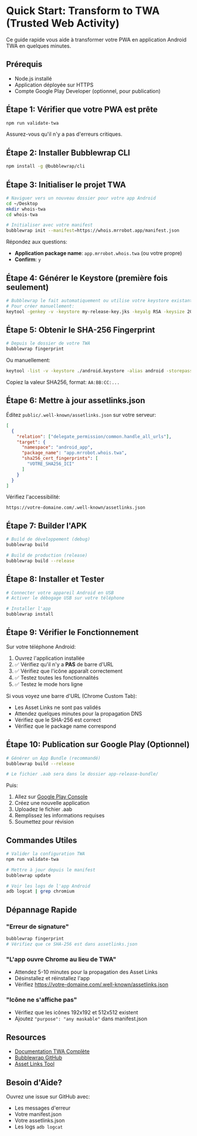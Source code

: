 # Quick Start: Transform to TWA (Trusted Web Activity)

Ce guide rapide vous aide à transformer votre PWA en application Android TWA en quelques minutes.

## Prérequis
- Node.js installé
- Application déployée sur HTTPS
- Compte Google Play Developer (optionnel, pour publication)

## Étape 1: Vérifier que votre PWA est prête

```bash
npm run validate-twa
```

Assurez-vous qu'il n'y a pas d'erreurs critiques.

## Étape 2: Installer Bubblewrap CLI

```bash
npm install -g @bubblewrap/cli
```

## Étape 3: Initialiser le projet TWA

```bash
# Naviguer vers un nouveau dossier pour votre app Android
cd ~/Desktop
mkdir whois-twa
cd whois-twa

# Initialiser avec votre manifest
bubblewrap init --manifest=https://whois.mrrobot.app/manifest.json
```

Répondez aux questions:
- **Application package name**: `app.mrrobot.whois.twa` (ou votre propre)
- **Confirm**: `y`

## Étape 4: Générer le Keystore (première fois seulement)

```bash
# Bubblewrap le fait automatiquement ou utilise votre keystore existant
# Pour créer manuellement:
keytool -genkey -v -keystore my-release-key.jks -keyalg RSA -keysize 2048 -validity 10000 -alias my-key-alias
```

## Étape 5: Obtenir le SHA-256 Fingerprint

```bash
# Depuis le dossier de votre TWA
bubblewrap fingerprint
```

Ou manuellement:
```bash
keytool -list -v -keystore ./android.keystore -alias android -storepass android -keypass android
```

Copiez la valeur SHA256, format: `AA:BB:CC:...`

## Étape 6: Mettre à jour assetlinks.json

Éditez `public/.well-known/assetlinks.json` sur votre serveur:

```json
[
  {
    "relation": ["delegate_permission/common.handle_all_urls"],
    "target": {
      "namespace": "android_app",
      "package_name": "app.mrrobot.whois.twa",
      "sha256_cert_fingerprints": [
        "VOTRE_SHA256_ICI"
      ]
    }
  }
]
```

Vérifiez l'accessibilité:
```
https://votre-domaine.com/.well-known/assetlinks.json
```

## Étape 7: Builder l'APK

```bash
# Build de développement (debug)
bubblewrap build

# Build de production (release)
bubblewrap build --release
```

## Étape 8: Installer et Tester

```bash
# Connecter votre appareil Android en USB
# Activer le débogage USB sur votre téléphone

# Installer l'app
bubblewrap install
```

## Étape 9: Vérifier le Fonctionnement

Sur votre téléphone Android:
1. Ouvrez l'application installée
2. ✅ Vérifiez qu'il n'y a **PAS** de barre d'URL
3. ✅ Vérifiez que l'icône apparaît correctement
4. ✅ Testez toutes les fonctionnalités
5. ✅ Testez le mode hors ligne

Si vous voyez une barre d'URL (Chrome Custom Tab):
- Les Asset Links ne sont pas validés
- Attendez quelques minutes pour la propagation DNS
- Vérifiez que le SHA-256 est correct
- Vérifiez que le package name correspond

## Étape 10: Publication sur Google Play (Optionnel)

```bash
# Générer un App Bundle (recommandé)
bubblewrap build --release

# Le fichier .aab sera dans le dossier app-release-bundle/
```

Puis:
1. Allez sur [Google Play Console](https://play.google.com/console)
2. Créez une nouvelle application
3. Uploadez le fichier .aab
4. Remplissez les informations requises
5. Soumettez pour révision

## Commandes Utiles

```bash
# Valider la configuration TWA
npm run validate-twa

# Mettre à jour depuis le manifest
bubblewrap update

# Voir les logs de l'app Android
adb logcat | grep chromium
```

## Dépannage Rapide

### "Erreur de signature"
```bash
bubblewrap fingerprint
# Vérifiez que ce SHA-256 est dans assetlinks.json
```

### "L'app ouvre Chrome au lieu de TWA"
- Attendez 5-10 minutes pour la propagation des Asset Links
- Désinstallez et réinstallez l'app
- Vérifiez https://votre-domaine.com/.well-known/assetlinks.json

### "Icône ne s'affiche pas"
- Vérifiez que les icônes 192x192 et 512x512 existent
- Ajoutez `"purpose": "any maskable"` dans manifest.json

## Resources

- [Documentation TWA Complète](./TWA_SETUP.md)
- [Bubblewrap GitHub](https://github.com/GoogleChromeLabs/bubblewrap)
- [Asset Links Tool](https://developers.google.com/digital-asset-links/tools/generator)

## Besoin d'Aide?

Ouvrez une issue sur GitHub avec:
- Les messages d'erreur
- Votre manifest.json
- Votre assetlinks.json
- Les logs `adb logcat`
